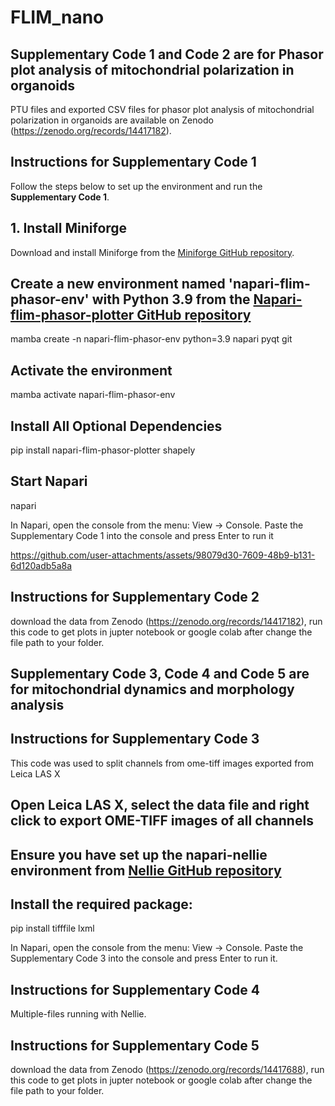 # FLIM_nano

## Supplementary Code 1 and Code 2 are for Phasor plot analysis of mitochondrial polarization in organoids

PTU files and exported CSV files for phasor plot analysis of mitochondrial polarization in organoids are available on Zenodo (https://zenodo.org/records/14417182).

## Instructions for Supplementary Code 1

Follow the steps below to set up the environment and run the **Supplementary Code 1**.

## 1. Install Miniforge

Download and install Miniforge from the [Miniforge GitHub repository](https://github.com/conda-forge/miniforge).

## Create a new environment named 'napari-flim-phasor-env' with Python 3.9 from the [Napari-flim-phasor-plotter GitHub repository](https://github.com/zoccoler/napari-flim-phasor-plotter)
mamba create -n napari-flim-phasor-env python=3.9 napari pyqt git

## Activate the environment
mamba activate napari-flim-phasor-env

## Install All Optional Dependencies
pip install napari-flim-phasor-plotter shapely

## Start Napari
napari

In Napari, open the console from the menu: View -> Console.
Paste the Supplementary Code 1 into the console and press Enter to run it



https://github.com/user-attachments/assets/98079d30-7609-48b9-b131-6d120adb5a8a



## Instructions for Supplementary Code 2

download the data from Zenodo (https://zenodo.org/records/14417182), run this code to get plots in jupter notebook or google colab after change the file path to your folder.

## Supplementary Code 3, Code 4 and Code 5 are for mitochondrial dynamics and morphology analysis

## Instructions for Supplementary Code 3

This code was used to split channels from ome-tiff images exported from Leica LAS X

## Open Leica LAS X, select the data file and right click to export OME-TIFF images of all channels 

## Ensure you have set up the napari-nellie environment from [Nellie GitHub repository](https://github.com/aelefebv/nellie)

## Install the required package:
pip install tifffile  lxml

In Napari, open the console from the menu: View -> Console.
Paste the Supplementary Code 3 into the console and press Enter to run it.  

## Instructions for Supplementary Code 4
Multiple-files running with Nellie.

## Instructions for Supplementary Code 5
download the data from Zenodo (https://zenodo.org/records/14417688), run this code to get plots in jupter notebook or google colab after change the file path to your folder.

